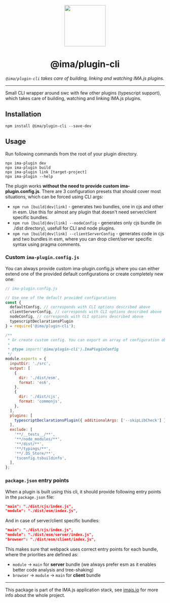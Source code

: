 <p align="center">
  <img height="130" src="https://imajs.io/img/imajs-logo.png">
</p>

<h1 align="center">@ima/plugin-cli</h1>
  <p align="center"><i><code>@ima/plugin-cli</code> takes care of building, linking and watching IMA.js plugins.</i>
</p>

---

Small CLI wrapper around swc with few other plugins (typescript support), which takes care of building, watching and linking IMA.js plugins.

## Installation

```
npm install @ima/plugin-cli --save-dev
```


## Usage

Run following commands from the root of your plugin directory.

```
npx ima-plugin dev
npx ima-plugin build
npx ima-plugin link [target-project]
npx ima-plugin --help
```

The plugin works **without the need to provide custom ima-plugin.config.js**. There are 3 configuration presets that should cover most situations, which can be forced using CLI args:
 - `npm run [build|dev|link]` - generates two bundles, one in cjs and other in esm. Use this for almost any plugin that doesn't need server/client specific bundles.
 - `npm run [build|dev|link] --nodeConfig` - generates only cjs bundle (in ./dist directory), usefull for CLI and node plugins.
 - `npm run [build|dev|link] --clientServerConfig` - generates code in cjs and two bundles in esm, where you can drop client/server specific syntax using pragma comments.

### Custom `ima-plugin.config.js`
You can always provide custom ima-plugin.config.js where you can either extend one of the provided default configurations or create completely new one:

```js
// ima-plugin.config.js

// Use one of the default provided configurations
const {
  defaultConfig, // corresponds with CLI options described above
  clientServerConfig, // corresponds with CLI options described above
  nodeConfig, // corresponds with CLI options described above
  typescriptDeclarationsPlugin
} = require('@ima/plugin-cli');

/**
 * Or create custom config. You can export an array of configuration objects to support multiple configurations.
 *
 * @type import('@ima/plugin-cli').ImaPluginConfig
 */
module.exports = {
  inputDir: './src',
  output: [
    {
      dir: './dist/esm',
      format: 'es6',
    },
    {
      dir: './dist/cjs',
      format: 'commonjs',
    },
  ],
  plugins: [
    typescriptDeclarationsPlugin({ additionalArgs: ['--skipLibCheck'] }),
  ],
  exclude: [
    '**/__tests__/**',
    '**/node_modules/**',
    '**/dist/**',
    '**/typings/**',
    '**/.DS_Store/**',
    'tsconfig.tsbuildinfo',
  ],
};
```

### `package.json` entry points

When a plugin is built using this cli, it should provide following entry points in the `package.json` file:

```json
"main": "./dist/cjs/index.js",
"module": "./dist/esm/index.js",
```

And in case of server/client specific bundles:

```json
"main": "./dist/cjs/index.js",
"module": "./dist/esm/server/index.js",
"browser": "./dist/esm/client/index.js",
```

This makes sure that webpack uses correct entry points for each bundle, where the priorities are defined as:
- `module` -> `main` for **server** bundle (we always prefer esm as it enables better code analysis and tree-shaking)
- `browser` -> `module` -> `main` for **client** bundle

---

This package is part of the IMA.js application stack, see [imajs.io](https://imajs.io/) for more info about the whole project.
